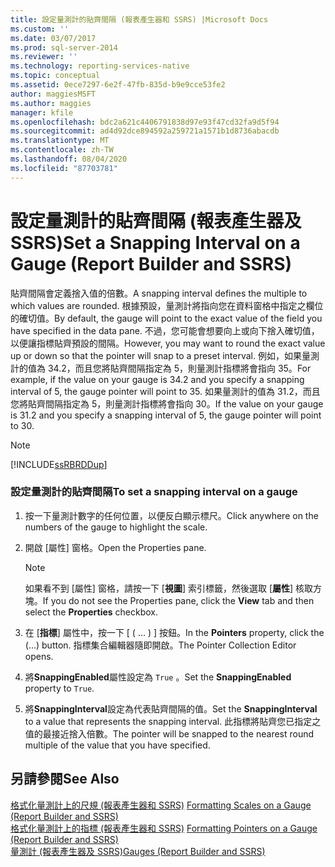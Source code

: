 ```yaml
---
title: 設定量測計的貼齊間隔 (報表產生器和 SSRS) |Microsoft Docs
ms.custom: ''
ms.date: 03/07/2017
ms.prod: sql-server-2014
ms.reviewer: ''
ms.technology: reporting-services-native
ms.topic: conceptual
ms.assetid: 0ece7297-6e2f-47fb-835d-b9e9cce53fe2
author: maggiesMSFT
ms.author: maggies
manager: kfile
ms.openlocfilehash: bdc2a621c4406791838d97e93f47cd32fa9d5f94
ms.sourcegitcommit: ad4d92dce894592a259721a1571b1d8736abacdb
ms.translationtype: MT
ms.contentlocale: zh-TW
ms.lasthandoff: 08/04/2020
ms.locfileid: "87703781"
---
```

# <a name="set-a-snapping-interval-on-a-gauge-report-builder-and-ssrs"></a><span data-ttu-id="c004e-102">設定量測計的貼齊間隔 (報表產生器及 SSRS)</span><span class="sxs-lookup"><span data-stu-id="c004e-102">Set a Snapping Interval on a Gauge (Report Builder and SSRS)</span></span>
  <span data-ttu-id="c004e-103">貼齊間隔會定義捨入值的倍數。</span><span class="sxs-lookup"><span data-stu-id="c004e-103">A snapping interval defines the multiple to which values are rounded.</span></span> <span data-ttu-id="c004e-104">根據預設，量測計將指向您在資料窗格中指定之欄位的確切值。</span><span class="sxs-lookup"><span data-stu-id="c004e-104">By default, the gauge will point to the exact value of the field you have specified in the data pane.</span></span> <span data-ttu-id="c004e-105">不過，您可能會想要向上或向下捨入確切值，以便讓指標貼齊預設的間隔。</span><span class="sxs-lookup"><span data-stu-id="c004e-105">However, you may want to round the exact value up or down so that the pointer will snap to a preset interval.</span></span> <span data-ttu-id="c004e-106">例如，如果量測計的值為 34.2，而且您將貼齊間隔指定為 5，則量測計指標將會指向 35。</span><span class="sxs-lookup"><span data-stu-id="c004e-106">For example, if the value on your gauge is 34.2 and you specify a snapping interval of 5, the gauge pointer will point to 35.</span></span> <span data-ttu-id="c004e-107">如果量測計的值為 31.2，而且您將貼齊間隔指定為 5，則量測計指標將會指向 30。</span><span class="sxs-lookup"><span data-stu-id="c004e-107">If the value on your gauge is 31.2 and you specify a snapping interval of 5, the gauge pointer will point to 30.</span></span>  
  
> [!NOTE]  
>  [!INCLUDE[ssRBRDDup](../includes/ssrbrddup-md.md)]  
  
### <a name="to-set-a-snapping-interval-on-a-gauge"></a><span data-ttu-id="c004e-108">設定量測計的貼齊間隔</span><span class="sxs-lookup"><span data-stu-id="c004e-108">To set a snapping interval on a gauge</span></span>  
  
1.  <span data-ttu-id="c004e-109">按一下量測計數字的任何位置，以便反白顯示標尺。</span><span class="sxs-lookup"><span data-stu-id="c004e-109">Click anywhere on the numbers of the gauge to highlight the scale.</span></span>  
  
2.  <span data-ttu-id="c004e-110">開啟 [屬性] 窗格。</span><span class="sxs-lookup"><span data-stu-id="c004e-110">Open the Properties pane.</span></span>  
  
    > [!NOTE]  
    >  <span data-ttu-id="c004e-111">如果看不到 [屬性] 窗格，請按一下 [**視圖**] 索引標籤，然後選取 [**屬性**] 核取方塊。</span><span class="sxs-lookup"><span data-stu-id="c004e-111">If you do not see the Properties pane, click the **View** tab and then select the **Properties** checkbox.</span></span>  
  
3.  <span data-ttu-id="c004e-112">在 [**指標**] 屬性中，按一下 [ ( ... ) ] 按鈕。</span><span class="sxs-lookup"><span data-stu-id="c004e-112">In the **Pointers** property, click the (...) button.</span></span> <span data-ttu-id="c004e-113">指標集合編輯器隨即開啟。</span><span class="sxs-lookup"><span data-stu-id="c004e-113">The Pointer Collection Editor opens.</span></span>  
  
4.  <span data-ttu-id="c004e-114">將**SnappingEnabled**屬性設定為 `True` 。</span><span class="sxs-lookup"><span data-stu-id="c004e-114">Set the **SnappingEnabled** property to `True`.</span></span>  
  
5.  <span data-ttu-id="c004e-115">將**SnappingInterval**設定為代表貼齊間隔的值。</span><span class="sxs-lookup"><span data-stu-id="c004e-115">Set the **SnappingInterval** to a value that represents the snapping interval.</span></span> <span data-ttu-id="c004e-116">此指標將貼齊您已指定之值的最接近捨入倍數。</span><span class="sxs-lookup"><span data-stu-id="c004e-116">The pointer will be snapped to the nearest round multiple of the value that you have specified.</span></span>  
  
## <a name="see-also"></a><span data-ttu-id="c004e-117">另請參閱</span><span class="sxs-lookup"><span data-stu-id="c004e-117">See Also</span></span>  
 <span data-ttu-id="c004e-118">[格式化量測計上的尺規 &#40;報表產生器和 SSRS&#41;](report-design/formatting-scales-on-a-gauge-report-builder-and-ssrs.md) </span><span class="sxs-lookup"><span data-stu-id="c004e-118">[Formatting Scales on a Gauge &#40;Report Builder and SSRS&#41;](report-design/formatting-scales-on-a-gauge-report-builder-and-ssrs.md) </span></span>  
 <span data-ttu-id="c004e-119">[格式化量測計上的指標 &#40;報表產生器和 SSRS&#41;](report-design/formatting-pointers-on-a-gauge-report-builder-and-ssrs.md) </span><span class="sxs-lookup"><span data-stu-id="c004e-119">[Formatting Pointers on a Gauge &#40;Report Builder and SSRS&#41;](report-design/formatting-pointers-on-a-gauge-report-builder-and-ssrs.md) </span></span>  
 [<span data-ttu-id="c004e-120">量測計 &#40;報表產生器及 SSRS&#41;</span><span class="sxs-lookup"><span data-stu-id="c004e-120">Gauges &#40;Report Builder and SSRS&#41;</span></span>](report-design/gauges-report-builder-and-ssrs.md)  
  
  
